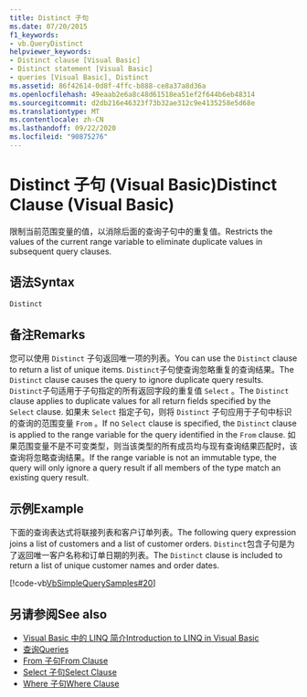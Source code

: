 ```yaml
---
title: Distinct 子句
ms.date: 07/20/2015
f1_keywords:
- vb.QueryDistinct
helpviewer_keywords:
- Distinct clause [Visual Basic]
- Distinct statement [Visual Basic]
- queries [Visual Basic], Distinct
ms.assetid: 86f42614-0d8f-4ffc-b888-ce8a37a8d36a
ms.openlocfilehash: 49eaab2e6a8c48d61518ea51ef2f644b6eb48314
ms.sourcegitcommit: d2db216e46323f73b32ae312c9e4135258e5d68e
ms.translationtype: MT
ms.contentlocale: zh-CN
ms.lasthandoff: 09/22/2020
ms.locfileid: "90875276"
---
```

# <a name="distinct-clause-visual-basic"></a><span data-ttu-id="b2205-102">Distinct 子句 (Visual Basic)</span><span class="sxs-lookup"><span data-stu-id="b2205-102">Distinct Clause (Visual Basic)</span></span>

<span data-ttu-id="b2205-103">限制当前范围变量的值，以消除后面的查询子句中的重复值。</span><span class="sxs-lookup"><span data-stu-id="b2205-103">Restricts the values of the current range variable to eliminate duplicate values in subsequent query clauses.</span></span>  
  
## <a name="syntax"></a><span data-ttu-id="b2205-104">语法</span><span class="sxs-lookup"><span data-stu-id="b2205-104">Syntax</span></span>  
  
```vb  
Distinct  
```  
  
## <a name="remarks"></a><span data-ttu-id="b2205-105">备注</span><span class="sxs-lookup"><span data-stu-id="b2205-105">Remarks</span></span>  

 <span data-ttu-id="b2205-106">您可以使用 `Distinct` 子句返回唯一项的列表。</span><span class="sxs-lookup"><span data-stu-id="b2205-106">You can use the `Distinct` clause to return a list of unique items.</span></span> <span data-ttu-id="b2205-107">`Distinct`子句使查询忽略重复的查询结果。</span><span class="sxs-lookup"><span data-stu-id="b2205-107">The `Distinct` clause causes the query to ignore duplicate query results.</span></span> <span data-ttu-id="b2205-108">`Distinct`子句适用于子句指定的所有返回字段的重复值 `Select` 。</span><span class="sxs-lookup"><span data-stu-id="b2205-108">The `Distinct` clause applies to duplicate values for all return fields specified by the `Select` clause.</span></span> <span data-ttu-id="b2205-109">如果未 `Select` 指定子句，则将 `Distinct` 子句应用于子句中标识的查询的范围变量 `From` 。</span><span class="sxs-lookup"><span data-stu-id="b2205-109">If no `Select` clause is specified, the `Distinct` clause is applied to the range variable for the query identified in the `From` clause.</span></span> <span data-ttu-id="b2205-110">如果范围变量不是不可变类型，则当该类型的所有成员均与现有查询结果匹配时，该查询将忽略查询结果。</span><span class="sxs-lookup"><span data-stu-id="b2205-110">If the range variable is not an immutable type, the query will only ignore a query result if all members of the type match an existing query result.</span></span>  
  
## <a name="example"></a><span data-ttu-id="b2205-111">示例</span><span class="sxs-lookup"><span data-stu-id="b2205-111">Example</span></span>  

 <span data-ttu-id="b2205-112">下面的查询表达式将联接列表和客户订单列表。</span><span class="sxs-lookup"><span data-stu-id="b2205-112">The following query expression joins a list of customers and a list of customer orders.</span></span> <span data-ttu-id="b2205-113">`Distinct`包含子句是为了返回唯一客户名称和订单日期的列表。</span><span class="sxs-lookup"><span data-stu-id="b2205-113">The `Distinct` clause is included to return a list of unique customer names and order dates.</span></span>  
  
 [!code-vb[VbSimpleQuerySamples#20](~/samples/snippets/visualbasic/VS_Snippets_VBCSharp/VbSimpleQuerySamples/VB/QuerySamples1.vb#20)]  
  
## <a name="see-also"></a><span data-ttu-id="b2205-114">另请参阅</span><span class="sxs-lookup"><span data-stu-id="b2205-114">See also</span></span>

- [<span data-ttu-id="b2205-115">Visual Basic 中的 LINQ 简介</span><span class="sxs-lookup"><span data-stu-id="b2205-115">Introduction to LINQ in Visual Basic</span></span>](../../programming-guide/language-features/linq/introduction-to-linq.md)
- [<span data-ttu-id="b2205-116">查询</span><span class="sxs-lookup"><span data-stu-id="b2205-116">Queries</span></span>](index.md)
- [<span data-ttu-id="b2205-117">From 子句</span><span class="sxs-lookup"><span data-stu-id="b2205-117">From Clause</span></span>](from-clause.md)
- [<span data-ttu-id="b2205-118">Select 子句</span><span class="sxs-lookup"><span data-stu-id="b2205-118">Select Clause</span></span>](select-clause.md)
- [<span data-ttu-id="b2205-119">Where 子句</span><span class="sxs-lookup"><span data-stu-id="b2205-119">Where Clause</span></span>](where-clause.md)
